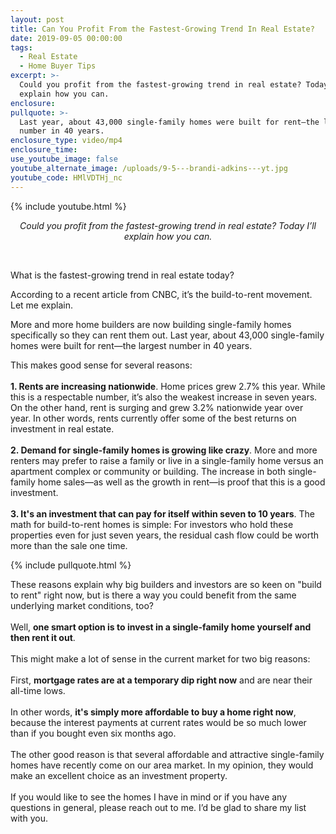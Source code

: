 ```yaml
---
layout: post
title: Can You Profit From the Fastest-Growing Trend In Real Estate?
date: 2019-09-05 00:00:00
tags:
  - Real Estate
  - Home Buyer Tips
excerpt: >-
  Could you profit from the fastest-growing trend in real estate? Today I’ll
  explain how you can.
enclosure:
pullquote: >-
  Last year, about 43,000 single-family homes were built for rent—the largest
  number in 40 years.
enclosure_type: video/mp4
enclosure_time:
use_youtube_image: false
youtube_alternate_image: /uploads/9-5---brandi-adkins---yt.jpg
youtube_code: HMlVDTHj_nc
---
```


{% include youtube.html %}

<center><em>Could you profit from the fastest-growing trend in real estate? Today I&rsquo;ll explain how you can.</em></center>

&nbsp;

What is the fastest-growing trend in real estate today?

According to a recent article from CNBC, it’s the build-to-rent movement. Let me explain.

More and more home builders are now building single-family homes specifically so they can rent them out. Last year, about 43,000 single-family homes were built for rent—the largest number in 40 years.

This makes good sense for several reasons:<br>&nbsp;<br>**1\. Rents are increasing nationwide**. Home prices grew 2.7% this year. While this is a respectable number, it’s also the weakest increase in seven years. On the other hand, rent is surging and grew 3.2% nationwide year over year. In other words, rents currently offer some of the best returns on investment in real estate.<br>&nbsp;<br>**2\. Demand for single-family homes is growing like crazy**. More and more renters may prefer to raise a family or live in a single-family home versus an apartment complex or community or building. The increase in both single-family home sales—as well as the growth in rent—is proof that this is a good investment.<br>&nbsp;<br>**3\. It's an investment that can pay for itself within seven to 10 years**. The math for build-to-rent homes is simple: For investors who hold these properties even for just seven years, the residual cash flow could be worth more than the sale one time.

{% include pullquote.html %}

These reasons explain why big builders and investors are so keen on "build to rent" right now, but is there a way you could benefit from the same underlying market conditions, too?<br>&nbsp;<br>Well, **one smart option is to invest in a single-family home yourself and then rent it out**.<br>&nbsp;<br>This might make a lot of sense in the current market for two big reasons:<br>&nbsp;<br>First, **mortgage rates are at a temporary dip right now** and are near their all-time lows.<br>&nbsp;<br>In other words, **it's simply more affordable to buy a home right now**, because the interest payments at current rates would be so much lower than if you bought even six months ago.<br>&nbsp;<br>The other good reason is that several affordable and attractive single-family homes have recently come on our area market. In my opinion, they would make an excellent choice as an investment property.<br>&nbsp;<br>If you would like to see the homes I have in mind or if you have any questions in general, please reach out to me. I’d be glad to share my list with you.